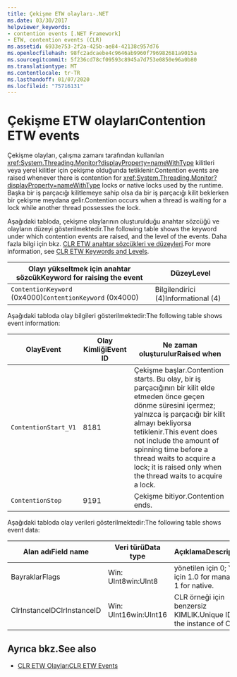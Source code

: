 ```yaml
---
title: Çekişme ETW olayları-.NET
ms.date: 03/30/2017
helpviewer_keywords:
- contention events [.NET Framework]
- ETW, contention events (CLR)
ms.assetid: 6933e753-2f2a-425b-ae84-42138c957d76
ms.openlocfilehash: 98fc2adcaebe4c9646ab9960f796982681a9015a
ms.sourcegitcommit: 5f236cd78cf09593c8945a7d753e0850e96a0b80
ms.translationtype: MT
ms.contentlocale: tr-TR
ms.lasthandoff: 01/07/2020
ms.locfileid: "75716131"
---
```

# <a name="contention-etw-events"></a><span data-ttu-id="49077-102">Çekişme ETW olayları</span><span class="sxs-lookup"><span data-stu-id="49077-102">Contention ETW events</span></span>

<span data-ttu-id="49077-103">Çekişme olayları, çalışma zamanı tarafından kullanılan <xref:System.Threading.Monitor?displayProperty=nameWithType> kilitleri veya yerel kilitler için çekişme olduğunda tetiklenir.</span><span class="sxs-lookup"><span data-stu-id="49077-103">Contention events are raised whenever there is contention for <xref:System.Threading.Monitor?displayProperty=nameWithType> locks or native locks used by the runtime.</span></span> <span data-ttu-id="49077-104">Başka bir iş parçacığı kilitlemeye sahip olsa da bir iş parçacığı kilit beklerken bir çekişme meydana gelir.</span><span class="sxs-lookup"><span data-stu-id="49077-104">Contention occurs when a thread is waiting for a lock while another thread possesses the lock.</span></span>

<span data-ttu-id="49077-105">Aşağıdaki tabloda, çekişme olaylarının oluşturulduğu anahtar sözcüğü ve olayların düzeyi gösterilmektedir.</span><span class="sxs-lookup"><span data-stu-id="49077-105">The following table shows the keyword under which contention events are raised, and the level of the events.</span></span> <span data-ttu-id="49077-106">Daha fazla bilgi için bkz. [CLR ETW anahtar sözcükleri ve düzeyleri](clr-etw-keywords-and-levels.md).</span><span class="sxs-lookup"><span data-stu-id="49077-106">For more information, see [CLR ETW Keywords and Levels](clr-etw-keywords-and-levels.md).</span></span>

|<span data-ttu-id="49077-107">Olayı yükseltmek için anahtar sözcük</span><span class="sxs-lookup"><span data-stu-id="49077-107">Keyword for raising the event</span></span>|<span data-ttu-id="49077-108">Düzey</span><span class="sxs-lookup"><span data-stu-id="49077-108">Level</span></span>|
|-----------------------------------|-----------|
|<span data-ttu-id="49077-109">`ContentionKeyword` (0x4000)</span><span class="sxs-lookup"><span data-stu-id="49077-109">`ContentionKeyword` (0x4000)</span></span>|<span data-ttu-id="49077-110">Bilgilendirici (4)</span><span class="sxs-lookup"><span data-stu-id="49077-110">Informational (4)</span></span>|

<span data-ttu-id="49077-111">Aşağıdaki tabloda olay bilgileri gösterilmektedir:</span><span class="sxs-lookup"><span data-stu-id="49077-111">The following table shows event information:</span></span>

|<span data-ttu-id="49077-112">Olay</span><span class="sxs-lookup"><span data-stu-id="49077-112">Event</span></span>|<span data-ttu-id="49077-113">Olay Kimliği</span><span class="sxs-lookup"><span data-stu-id="49077-113">Event ID</span></span>|<span data-ttu-id="49077-114">Ne zaman oluşturulur</span><span class="sxs-lookup"><span data-stu-id="49077-114">Raised when</span></span>|
|-----------|--------------|-----------------|
|`ContentionStart_V1`|<span data-ttu-id="49077-115">81</span><span class="sxs-lookup"><span data-stu-id="49077-115">81</span></span>|<span data-ttu-id="49077-116">Çekişme başlar.</span><span class="sxs-lookup"><span data-stu-id="49077-116">Contention starts.</span></span> <span data-ttu-id="49077-117">Bu olay, bir iş parçacığının bir kilit elde etmeden önce geçen dönme süresini içermez; yalnızca iş parçacığı bir kilit almayı bekliyorsa tetiklenir.</span><span class="sxs-lookup"><span data-stu-id="49077-117">This event does not include the amount of spinning time before a thread waits to acquire a lock; it is raised only when the thread waits to acquire a lock.</span></span>|
|`ContentionStop`|<span data-ttu-id="49077-118">91</span><span class="sxs-lookup"><span data-stu-id="49077-118">91</span></span>|<span data-ttu-id="49077-119">Çekişme bitiyor.</span><span class="sxs-lookup"><span data-stu-id="49077-119">Contention ends.</span></span>|

<span data-ttu-id="49077-120">Aşağıdaki tabloda olay verileri gösterilmektedir:</span><span class="sxs-lookup"><span data-stu-id="49077-120">The following table shows event data:</span></span>

|<span data-ttu-id="49077-121">Alan adı</span><span class="sxs-lookup"><span data-stu-id="49077-121">Field name</span></span>|<span data-ttu-id="49077-122">Veri türü</span><span class="sxs-lookup"><span data-stu-id="49077-122">Data type</span></span>|<span data-ttu-id="49077-123">Açıklama</span><span class="sxs-lookup"><span data-stu-id="49077-123">Description</span></span>|
|----------------|---------------|-----------------|
|<span data-ttu-id="49077-124">Bayraklar</span><span class="sxs-lookup"><span data-stu-id="49077-124">Flags</span></span>|<span data-ttu-id="49077-125">Win: UInt8</span><span class="sxs-lookup"><span data-stu-id="49077-125">win:UInt8</span></span>|<span data-ttu-id="49077-126">yönetilen için 0; Yerel için 1.</span><span class="sxs-lookup"><span data-stu-id="49077-126">0 for managed; 1 for native.</span></span>|
|<span data-ttu-id="49077-127">ClrInstanceID</span><span class="sxs-lookup"><span data-stu-id="49077-127">ClrInstanceID</span></span>|<span data-ttu-id="49077-128">Win: UInt16</span><span class="sxs-lookup"><span data-stu-id="49077-128">win:UInt16</span></span>|<span data-ttu-id="49077-129">CLR örneği için benzersiz KIMLIK.</span><span class="sxs-lookup"><span data-stu-id="49077-129">Unique ID for the instance of CLR.</span></span>|

## <a name="see-also"></a><span data-ttu-id="49077-130">Ayrıca bkz.</span><span class="sxs-lookup"><span data-stu-id="49077-130">See also</span></span>

- [<span data-ttu-id="49077-131">CLR ETW Olayları</span><span class="sxs-lookup"><span data-stu-id="49077-131">CLR ETW Events</span></span>](clr-etw-events.md)
